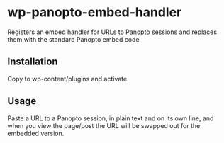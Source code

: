 # wp-panopto-embed-handler


Registers an embed handler for URLs to Panopto sessions and replaces them with the standard Panopto embed code

## Installation
Copy to wp-content/plugins and activate

## Usage

Paste a URL to a Panopto session, in plain text and on its own line, and when you view the page/post the URL will be swapped out for the embedded version. 